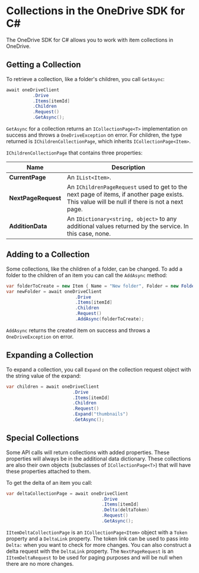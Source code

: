 Collections in the OneDrive SDK for C#
=====

The OneDrive SDK for C# allows you to work with item collections in OneDrive.

## Getting a Collection

To retrieve a collection, like a folder's children, you call `GetAsync`:

```csharp
await oneDriveClient
          .Drive
		  .Items[itemId]
		  .Children
		  .Request()
		  .GetAsync();
```

`GetAsync` for a collection returns an `ICollectionPage<T>` implementation on success and throws a `OneDriveException` on error. For children, the type returned is `IChildrenCollectionPage`, which inherits `ICollectionPage<Item>`.

`IChildrenCollectionPage` that contains three properties: 

|Name                |Description                                                                                                                                  |
|--------------------|---------------------------------------------------------------------------------------------------------------------------------------------|
|**CurrentPage**     |An `IList<Item>`.                                                                                                                            |
|**NextPageRequest** |An `IChildrenPageRequest` used to get to the next page of items, if another page exists. This value will be null if there is not a next page.|
|**AdditionData**    |An `IDictionary<string, object>` to any additional values returned by the service. In this case, none.                                       |

## Adding to a Collection

Some collections, like the children of a folder, can be changed. To add a folder to the children of an item you can call the `AddAsync` method:

```csharp
var folderToCreate = new Item { Name = "New folder", Folder = new Folder() };
var newFolder = await oneDriveClient
                          .Drive
						  .Items[itemId]
						  .Children
						  .Request()
						  .AddAsync(folderToCreate);
```

`AddAsync` returns the created item on success and throws a `OneDriveException` on error.

## Expanding a Collection

To expand a collection, you call `Expand` on the collection request object with the string value of the expand:

```csharp
var children = await oneDriveClient
                         .Drive
						 .Items[itemId]
						 .Children
						 .Request()
						 .Expand("thumbnails")
						 .GetAsync();
```

## Special Collections

Some API calls will return collections with added properties.  These properties will always be in the additional data dictionary. These collections are also their own objects (subclasses of `ICollectionPage<T>`) that will have these properties attached to them.  

To get the delta of an item you call:

```csharp
var deltaCollectionPage = await oneDriveClient
                                    .Drive
									.Items[itemId]
									.Delta(deltaToken)
									.Request()
									.GetAsync();
```

`IItemDeltaCollectionPage` is an `ICollectionPage<Item>` object with a `Token` property and a `DeltaLink` property. The token link can be used to pass into `Delta:` when you want to check for more changes. You can also construct a delta request with the `DeltaLink` property. The `NextPageRequest` is an `IItemDeltaRequest` to be used for paging purposes and will be null when there are no more changes.

